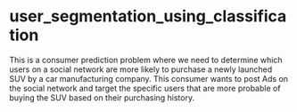 # user_segmentation_using_classification
This is a consumer prediction problem where we need to determine which users on a social network are more likely to purchase a newly launched SUV by a car manufacturing company. This consumer wants to post Ads on the social network and target the specific users that are more probable of buying the SUV based on their purchasing history.

